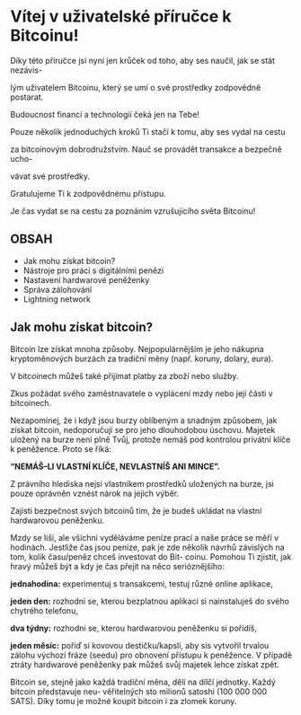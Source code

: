
# Vítej v uživatelské příručce k Bitcoinu!

Díky této příručce jsi nyní jen krůček od toho, aby ses naučil, jak se stát nezávis-

lým uživatelem Bitcoinu, který se umí o své prostředky zodpovědně postarat.

Budoucnost financí a technologií čeká jen na Tebe!

Pouze několik jednoduchých kroků Ti stačí k tomu, aby ses vydal na cestu

za bitcoinovým dobrodružstvím. Nauč se provádět transakce a bezpečně ucho-

vávat své prostředky.

Gratulujeme Ti k zodpovědnému přístupu.

Je čas vydat se na cestu za poznáním vzrušujícího světa Bitcoinu!


## OBSAH

- Jak mohu získat bitcoin?
- Nástroje pro práci s digitálními penězi
- Nastavení hardwarové peněženky
- Správa zálohování
- Lightning network


## Jak mohu získat bitcoin?

Bitcoin lze získat mnoha způsoby. Nejpopulárnějším je jeho nákupna kryptoměnových burzách za
tradiční měny (např. koruny, dolary, eura).

V bitcoinech můžeš také přijímat platby za zboží nebo služby.

Zkus požádat svého zaměstnavatele o vyplácení mzdy nebo její části v bitcoinech.

Nezapomínej, že i když jsou burzy oblíbeným a snadným způsobem, jak získat bitcoin, nedoporučují
se pro jeho dlouhodobou úschovu. Majetek uložený na burze není plně Tvůj, protože nemáš pod
kontrolou privátní klíče k peněžence. Proto se říká:

**“NEMÁŠ–LI VLASTNÍ KLÍČE, NEVLASTNÍŠ ANI MINCE”.**

Z právního hlediska nejsi vlastníkem prostředků uložených na burze, jsi pouze oprávněn vznést
nárok na jejich výběr.

Zajisti bezpečnost svých bitcoinů tím, že je budeš ukládat na vlastní hardwarovou peněženku.



Mzdy se liší, ale všichni vyděláváme peníze prací a naše práce se měří v hodinách. Jestliže čas
jsou peníze, pak je zde několik návrhů závislých na tom, kolik času/peněz chceš investovat do Bit-
coinu. Pomohou Ti zjistit, jak hravý můžeš být a kdy je čas přejít na něco serióznějšího:

**jednahodina:**
experimentuj s transakcemi, testuj různé online aplikace,

**jeden den:**
rozhodni se, kterou bezplatnou aplikaci si nainstaluješ do svého chytrého telefonu,

**dva týdny:**
rozhodni se, kterou hardwarovou peněženku si pořídíš,

**jeden měsíc:**
pořiď si kovovou destičku/kapsli, aby sis vytvořil trvalou zálohu výchozí fráze (seedu)
pro obnovení přístupu k peněžence. V případě ztráty hardwarové peněženky pak můžeš
svůj majetek lehce získat zpět.

Bitcoin se, stejně jako každá tradiční měna, dělí na dílčí jednotky. Každý bitcoin představuje neu-
věřitelných sto milionů satoshi (100 000 000 SATS). Díky tomu je možné koupit bitcoin i za zlomek
koruny.